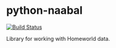 # python-naabal

[![Build Status](https://travis-ci.org/aheadley/python-naabal.svg)](https://travis-ci.org/aheadley/python-naabal)

Library for working with Homeworld data.
